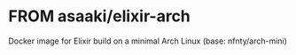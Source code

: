 # FROM asaaki/elixir-arch

Docker image for Elixir build on a minimal Arch Linux (base: nfnty/arch-mini)
